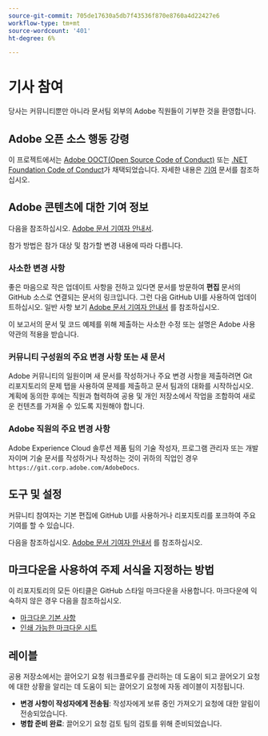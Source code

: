 ```yaml
---
source-git-commit: 705de17630a5db7f43536f870e8760a4d22427e6
workflow-type: tm+mt
source-wordcount: '401'
ht-degree: 6%

---
```

# 기사 참여

당사는 커뮤니티뿐만 아니라 문서팀 외부의 Adobe 직원들이 기부한 것을 환영합니다.

## Adobe 오픈 소스 행동 강령

이 프로젝트에서는 [Adobe OOCT(Open Source Code of Conduct)](code-of-conduct.md) 또는 [.NET Foundation Code of Conduct](https://dotnetfoundation.org/code-of-conduct)가 채택되었습니다. 자세한 내용은 [기여](contributing.md) 문서를 참조하십시오.

## Adobe 콘텐츠에 대한 기여 정보

다음을 참조하십시오. [Adobe 문서 기여자 안내서](https://experienceleague.adobe.com/docs/contributor/contributor-guide/introduction.html?lang=ko).

참가 방법은 참가 대상 및 참가할 변경 내용에 따라 다릅니다.

### 사소한 변경 사항

좋은 마음으로 작은 업데이트 사항을 전하고 있다면 문서를 방문하여 **편집** 문서의 GitHub 소스로 연결되는 문서의 링크입니다. 그런 다음 GitHub UI를 사용하여 업데이트하십시오. 일반 사항 보기 [Adobe 문서 기여자 안내서](https://experienceleague.adobe.com/docs/contributor/contributor-guide/introduction.html?lang=ko) 를 참조하십시오.

이 보고서의 문서 및 코드 예제를 위해 제출하는 사소한 수정 또는 설명은 Adobe 사용 약관의 적용을 받습니다.

### 커뮤니티 구성원의 주요 변경 사항 또는 새 문서

Adobe 커뮤니티의 일원이며 새 문서를 작성하거나 주요 변경 사항을 제출하려면 Git 리포지토리의 문제 탭을 사용하여 문제를 제출하고 문서 팀과의 대화를 시작하십시오. 계획에 동의한 후에는 직원과 협력하여 공용 및 개인 저장소에서 작업을 조합하여 새로운 컨텐츠를 가져올 수 있도록 지원해야 합니다.

<!--
If you submit a pull request with significant changes to documentation and code examples, you'll see a message in the pull request asking you to submit an online contribution license agreement (CLA). We need you to complete the online form before we can review your pull request.
-->

### Adobe 직원의 주요 변경 사항

Adobe Experience Cloud 솔루션 제품 팀의 기술 작성자, 프로그램 관리자 또는 개발자이며 기술 문서를 작성하거나 작성하는 것이 귀하의 직업인 경우 `https://git.corp.adobe.com/AdobeDocs`.

<!--Employees from other parts of the Adobe world should use the public repo for minor updates.-->

## 도구 및 설정

커뮤니티 참여자는 기본 편집에 GitHub UI를 사용하거나 리포지토리를 포크하여 주요 기여를 할 수 있습니다.

다음을 참조하십시오. [Adobe 문서 기여자 안내서](https://experienceleague.adobe.com/docs/contributor/contributor-guide/introduction.html?lang=ko) 를 참조하십시오.

## 마크다운을 사용하여 주제 서식을 지정하는 방법

이 리포지토리의 모든 아티클은 GitHub 스타일 마크다운을 사용합니다. 마크다운에 익숙하지 않은 경우 다음을 참조하십시오.

* [마크다운 기본 사항](https://help.github.com/articles/getting-started-with-writing-and-formatting-on-github/)
* [인쇄 가능한 마크다운 시트](https://guides.github.com/pdfs/markdown-cheatsheet-online.pdf)

## 레이블

공용 저장소에서는 끌어오기 요청 워크플로우를 관리하는 데 도움이 되고 끌어오기 요청에 대한 상황을 알리는 데 도움이 되는 끌어오기 요청에 자동 레이블이 지정됩니다.

* **변경 사항이 작성자에게 전송됨**: 작성자에게 보류 중인 가져오기 요청에 대한 알림이 전송되었습니다.
* **병합 준비 완료**: 끌어오기 요청 검토 팀의 검토를 위해 준비되었습니다.
